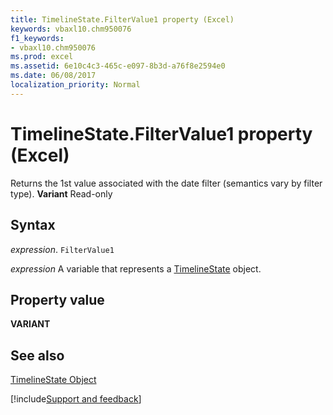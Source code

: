 ```yaml
---
title: TimelineState.FilterValue1 property (Excel)
keywords: vbaxl10.chm950076
f1_keywords:
- vbaxl10.chm950076
ms.prod: excel
ms.assetid: 6e10c4c3-465c-e097-8b3d-a76f8e2594e0
ms.date: 06/08/2017
localization_priority: Normal
---
```



# TimelineState.FilterValue1 property (Excel)

Returns the 1st value associated with the date filter (semantics vary by filter type).  **Variant** Read-only


## Syntax

_expression_. `FilterValue1`

_expression_ A variable that represents a [TimelineState](Excel.timelinestate.md) object.


## Property value

 **VARIANT**


## See also



[TimelineState Object](Excel.timelinestate.md)

[!include[Support and feedback](~/includes/feedback-boilerplate.md)]